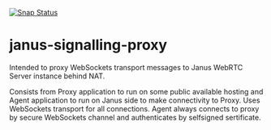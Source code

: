 [![Snap Status](https://build.snapcraft.io/badge/RSATom/janus-signalling-proxy.svg)](https://build.snapcraft.io/user/RSATom/janus-signalling-proxy)
# janus-signalling-proxy
Intended to proxy WebSockets transport messages to Janus WebRTC Server instance behind NAT.

Consists from Proxy application to run on some public available hosting and Agent application to run on Janus side to make connectivity to Proxy. Uses WebSockets transport for all connections. Agent always connects to proxy by secure WebSockets channel and authenticates by selfsigned sertificate.
